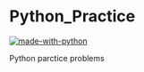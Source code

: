 # Python_Practice
[![made-with-python](https://img.shields.io/badge/Made%20with-Python-1f425f.svg)](https://www.python.org/)

Python parctice problems
